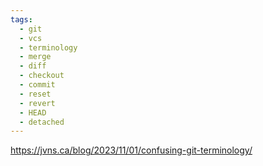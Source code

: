 ```yaml
---
tags:
  - git
  - vcs
  - terminology
  - merge
  - diff
  - checkout
  - commit
  - reset
  - revert
  - HEAD
  - detached
---
```

https://jvns.ca/blog/2023/11/01/confusing-git-terminology/
